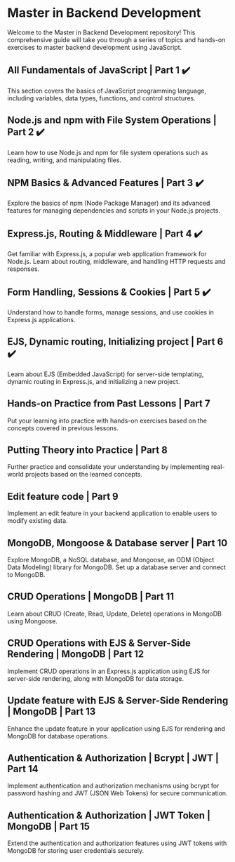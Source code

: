 # Master in Backend Development

Welcome to the Master in Backend Development repository! This comprehensive guide will take you through a series of topics and hands-on exercises to master backend development using JavaScript.

## All Fundamentals of JavaScript | Part 1 ✔️

This section covers the basics of JavaScript programming language, including variables, data types, functions, and control structures.

## Node.js and npm with File System Operations | Part 2 ✔️

Learn how to use Node.js and npm for file system operations such as reading, writing, and manipulating files.

## NPM Basics & Advanced Features | Part 3 ✔️

Explore the basics of npm (Node Package Manager) and its advanced features for managing dependencies and scripts in your Node.js projects.

## Express.js, Routing & Middleware | Part 4 ✔️

Get familiar with Express.js, a popular web application framework for Node.js. Learn about routing, middleware, and handling HTTP requests and responses.

## Form Handling, Sessions & Cookies | Part 5 ✔️

Understand how to handle forms, manage sessions, and use cookies in Express.js applications.

## EJS, Dynamic routing, Initializing project | Part 6 ✔️

Learn about EJS (Embedded JavaScript) for server-side templating, dynamic routing in Express.js, and initializing a new project.

## Hands-on Practice from Past Lessons | Part 7

Put your learning into practice with hands-on exercises based on the concepts covered in previous lessons.

## Putting Theory into Practice | Part 8

Further practice and consolidate your understanding by implementing real-world projects based on the learned concepts.

## Edit feature code | Part 9

Implement an edit feature in your backend application to enable users to modify existing data.

## MongoDB, Mongoose & Database server | Part 10

Explore MongoDB, a NoSQL database, and Mongoose, an ODM (Object Data Modeling) library for MongoDB. Set up a database server and connect to MongoDB.

## CRUD Operations | MongoDB | Part 11

Learn about CRUD (Create, Read, Update, Delete) operations in MongoDB using Mongoose.

## CRUD Operations with EJS & Server-Side Rendering | MongoDB | Part 12

Implement CRUD operations in an Express.js application using EJS for server-side rendering, along with MongoDB for data storage.

## Update feature with EJS & Server-Side Rendering | MongoDB | Part 13

Enhance the update feature in your application using EJS for rendering and MongoDB for database operations.

## Authentication & Authorization | Bcrypt | JWT | Part 14

Implement authentication and authorization mechanisms using bcrypt for password hashing and JWT (JSON Web Tokens) for secure communication.

## Authentication & Authorization | JWT Token | MongoDB | Part 15

Extend the authentication and authorization features using JWT tokens with MongoDB for storing user credentials securely.

